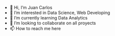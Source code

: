 - 👋 Hi, I’m Juan Carlos
- 👀 I’m interested in Data Science, Web Developing
- 🌱 I’m currently learning Data Analytics
- 💞️ I’m looking to collaborate on all proyects
- 📫 How to reach me here

<!---
Arkanibeats/Arkanibeats is a ✨ special ✨ repository because its `README.md` (this file) appears on your GitHub profile.
You can click the Preview link to take a look at your changes.
--->
